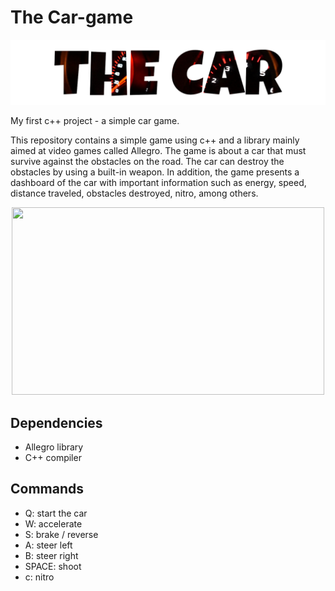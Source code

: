 # The Car-game

![](TheCar.PNG)

My first c++ project - a simple car game.

This repository contains a simple game using c++ and a library mainly aimed at video games called Allegro. The game is about a car that must survive against the obstacles on the road. The car can destroy the obstacles by using a built-in weapon. In addition, the game presents a dashboard of the car with important information such as energy, speed, distance traveled, obstacles destroyed, nitro, among others. 

<p align="center">
<img src="TheCar.gif" width="500" height="300"/>
</p>

## Dependencies

- Allegro library
- C++ compiler


## Commands

- Q: start the car
- W: accelerate
- S: brake / reverse
- A: steer left
- B: steer right
- SPACE: shoot
- c: nitro
